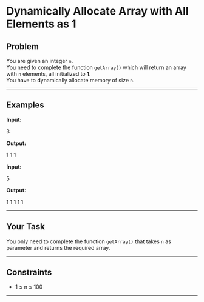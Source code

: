 # Dynamically Allocate Array with All Elements as 1

## Problem
You are given an integer `n`.  
You need to complete the function `getArray()` which will return an array with `n` elements, all initialized to **1**.  
You have to dynamically allocate memory of size `n`.

---

## Examples

**Input:**  

3

**Output:**  

1 1 1


**Input:**  

5

**Output:**  

1 1 1 1 1


---

## Your Task
You only need to complete the function `getArray()` that takes `n` as parameter and returns the required array.

---

## Constraints
- 1 ≤ n ≤ 100  

---
